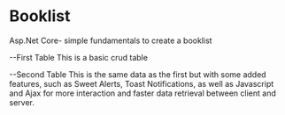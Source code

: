 # Booklist
Asp.Net Core- simple fundamentals to create a booklist

--First Table
This is a basic crud table

--Second Table
This is the same data as the first but with some added features, such as Sweet Alerts, Toast Notifications, as well as Javascript and Ajax for more interaction
and faster data retrieval between client and server.
